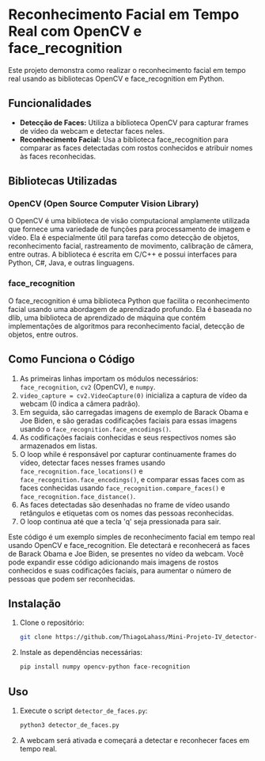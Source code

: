 # Reconhecimento Facial em Tempo Real com OpenCV e face_recognition

Este projeto demonstra como realizar o reconhecimento facial em tempo real usando as bibliotecas OpenCV e face_recognition em Python.

## Funcionalidades

- **Detecção de Faces:** Utiliza a biblioteca OpenCV para capturar frames de vídeo da webcam e detectar faces neles.
- **Reconhecimento Facial:** Usa a biblioteca face_recognition para comparar as faces detectadas com rostos conhecidos e atribuir nomes às faces reconhecidas.

## Bibliotecas Utilizadas

### OpenCV (Open Source Computer Vision Library)

O OpenCV é uma biblioteca de visão computacional amplamente utilizada que fornece uma variedade de funções para processamento de imagem e vídeo. Ela é especialmente útil para tarefas como detecção de objetos, reconhecimento facial, rastreamento de movimento, calibração de câmera, entre outras. A biblioteca é escrita em C/C++ e possui interfaces para Python, C#, Java, e outras linguagens.

### face_recognition

O face_recognition é uma biblioteca Python que facilita o reconhecimento facial usando uma abordagem de aprendizado profundo. Ela é baseada no dlib, uma biblioteca de aprendizado de máquina que contém implementações de algoritmos para reconhecimento facial, detecção de objetos, entre outros.

## Como Funciona o Código

1. As primeiras linhas importam os módulos necessários: `face_recognition`, `cv2` (OpenCV), e `numpy`.
2. `video_capture = cv2.VideoCapture(0)` inicializa a captura de vídeo da webcam (0 indica a câmera padrão).
3. Em seguida, são carregadas imagens de exemplo de Barack Obama e Joe Biden, e são geradas codificações faciais para essas imagens usando o `face_recognition.face_encodings()`.
4. As codificações faciais conhecidas e seus respectivos nomes são armazenados em listas.
5. O loop while é responsável por capturar continuamente frames do vídeo, detectar faces nesses frames usando `face_recognition.face_locations()` e `face_recognition.face_encodings()`, e comparar essas faces com as faces conhecidas usando `face_recognition.compare_faces()` e `face_recognition.face_distance()`.
6. As faces detectadas são desenhadas no frame de vídeo usando retângulos e etiquetas com os nomes das pessoas reconhecidas.
7. O loop continua até que a tecla 'q' seja pressionada para sair.

Este código é um exemplo simples de reconhecimento facial em tempo real usando OpenCV e face_recognition. Ele detectará e reconhecerá as faces de Barack Obama e Joe Biden, se presentes no vídeo da webcam. Você pode expandir esse código adicionando mais imagens de rostos conhecidos e suas codificações faciais, para aumentar o número de pessoas que podem ser reconhecidas.

## Instalação

1. Clone o repositório:
   ```bash
   git clone https://github.com/ThiagoLahass/Mini-Projeto-IV_detector-classificador-de-faces-com-openCv.git
2. Instale as dependências necessárias:
    ```bash
    pip install numpy opencv-python face-recognition


## Uso

1. Execute o script `detector_de_faces.py`:
   ```bash
   python3 detector_de_faces.py

2. A webcam será ativada e começará a detectar e reconhecer faces em tempo real.
